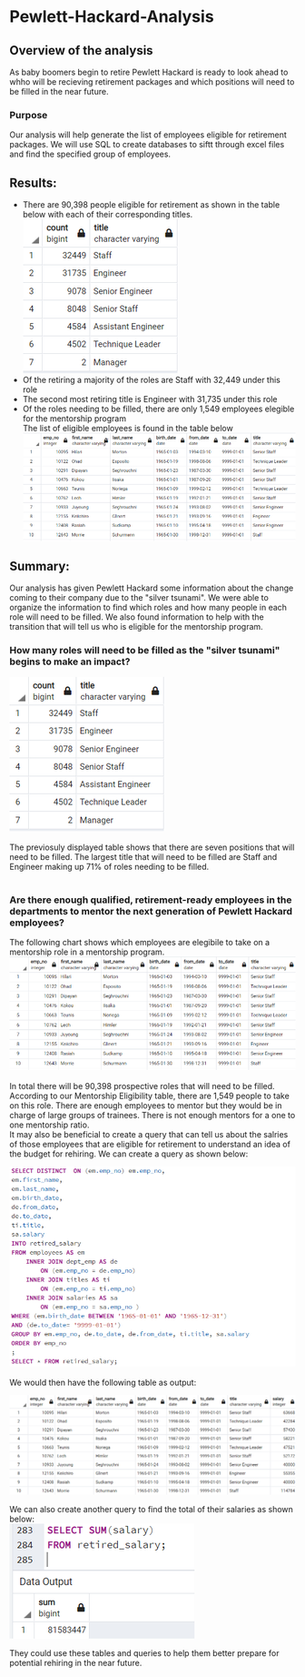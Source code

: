 # Pewlett-Hackard-Analysis
## Overview of the analysis
As baby boomers begin to retire Pewlett Hackard is ready to look ahead to whho will be recieving retirement packages and which positions will need to be filled in the near future.
### Purpose
Our analysis will help generate the list of employees eligible for retirement packages. We will use SQL to create databases to siftt through excel files and find the specified group of employees.
## Results: 
- There are 90,398 people eligible for retirement as shown in the table below with each of their corresponding titles.<br>
![retiring_titles](Resources/retiring_titles.png) <br>
- Of the retiring a majority of the roles are Staff with 32,449 under this role <br>
- The second most retiring title is Engineer with 31,735 under this role <br>
- Of the roles needing to be filled, there are only 1,549 employees elegible for the mentorship program <br>
The list of eligible employees is found in the table below <br>
![mentorship_eligibility](Resources/mentorship_eligibility.png)<br>
## Summary: 
Our analysis has given Pewlett Hackard some information about the change coming to their company due to the "silver tsunami". We were able to organize the information to find which roles and how many people in each role will need to be filled. We also found information to help with the transition that will tell us who is eligible for the mentorship program.
### How many roles will need to be filled as the "silver tsunami" begins to make an impact?<br>
![retiring_titles](Resources/retiring_titles.png) <br>
<br>
The previosuly displayed table shows that there are seven positions that will need to be filled. The largest title that will need to be filled are Staff and Engineer making up 71% of roles needing to be filled. <br>
<br>
### Are there enough qualified, retirement-ready employees  in the departments to mentor the next generation of Pewlett Hackard employees?<br>
The following chart shows which employees are elegibile to take on a mentorship role in a mentorship program.
![mentorship_eligibility](Resources/mentorship_eligibility.png)<br>
<br>
In total there will be 90,398 prospective roles that will need to be filled. According to our Mentorship Eligibility table, there are 1,549 people to take on this role. There are enough employees to mentor but they would be in charge of large groups of trainees. There is not enough mentors for a one to one mentorship ratio.<br>
It may also be beneficial to create a query that can tell us about the salries of those employees that are eligible for retirement to understand an idea of the budget for rehiring. We can create a query as shown below: <br>

![retired_salary_query](Resources/retired_salary_query.png)<br>
<br>
We would then have the following table as output: <br>

![retired_salary](Resources/retired_salary.png)<br>

We can also create another query to find the total of their salaries as shown below: <br>
![sum_salary](Resources/sum_salary.png)<br>

They could use these tables and queries to help them better prepare for potential rehiring in the near future. 




